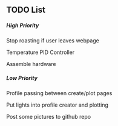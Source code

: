 ## TODO List

##### High Priority

Stop roasting if user leaves webpage

Temperature PID Controller

Assemble hardware



##### Low Priority
Profile passing between create/plot pages

Put lights into profile creator and plotting

Post some pictures to github repo